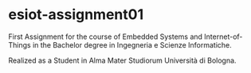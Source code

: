 # esiot-assignment01
First Assignment for the course of Embedded Systems and Internet-of-Things in the Bachelor degree in Ingegneria e Scienze Informatiche.

Realized as a Student in Alma Mater Studiorum Università di Bologna.
